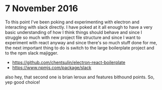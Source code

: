 # 7 November 2016
To this point I've been poking and experimenting with electron and interacting with slack directly. I have poked at it all enough to have a very basic understanding of how I think things should behave and since I struggle so much with new project file structure and since I want to experiment with react anyway and since there's so much stuff done for me, the next important thing to do is switch to the large boilerplate project and to the npm slack majigger.

* https://github.com/chentsulin/electron-react-boilerplate
* https://www.npmjs.com/package/slack

also hey, that second one is brian leroux and features bithound points. So, yep good choice!
